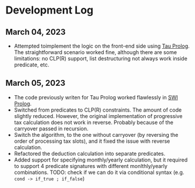 # Development Log

## March 04, 2023

- Attempted toimplement the logic on the front-end side using [Tau Prolog](http://tau-prolog.org/). The straightforward scenario worked fine,
  although there are some limitations: no CLP(R) support, list destructuring not always work inside predicate, etc.

## March 05, 2023

- The code previously writen for Tau Prolog worked flawlessly in [SWI Prolog](https://www.swi-prolog.org/).
- Switched from predicates to CLP(R) constraints. The amount of code slightly reduced. However, the original implementation
  of progressive tax calculation does not work in reverse. Probably because of the carryover passed in recursion.
- Switch the algorithm, to the one without carryover (by reversing the order of processing tax slots), and it fixed
  the issue with reverse calculation.
- Refactored the deduction calculation into separate predicates.
- Added support for specifying monthly/yearly calculation, but it required to support 4 predicate signatures with
  different monlthly/yearly combinations. TODO: check if we can do it via conditional syntax (e.g. `cond -> if_true ; if_false`)
